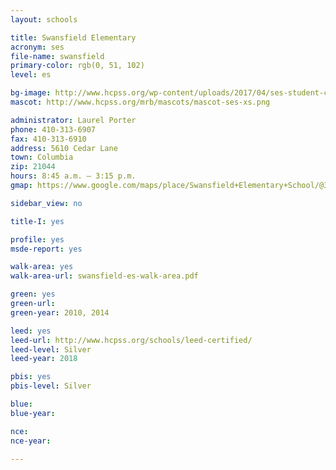 ```yaml
---
layout: schools

title: Swansfield Elementary
acronym: ses
file-name: swansfield
primary-color: rgb(0, 51, 102)
level: es

bg-image: http://www.hcpss.org/wp-content/uploads/2017/04/ses-student-computer-lab.jpg
mascot: http://www.hcpss.org/mrb/mascots/mascot-ses-xs.png

administrator: Laurel Porter
phone: 410-313-6907
fax: 410-313-6910
address: 5610 Cedar Lane
town: Columbia
zip: 21044
hours: 8:45 a.m. – 3:15 p.m.
gmap: https://www.google.com/maps/place/Swansfield+Elementary+School/@39.2167617,-76.8908621,17z/data=!3m1!4b1!4m2!3m1!1s0x89b7df6cb5f6086f:0x8325acd44e76bb40?hl=en

sidebar_view: no

title-I: yes

profile: yes
msde-report: yes 

walk-area: yes
walk-area-url: swansfield-es-walk-area.pdf

green: yes
green-url:
green-year: 2010, 2014

leed: yes
leed-url: http://www.hcpss.org/schools/leed-certified/
leed-level: Silver
leed-year: 2018

pbis: yes
pbis-level: Silver

blue: 
blue-year:

nce:
nce-year:

---
```

